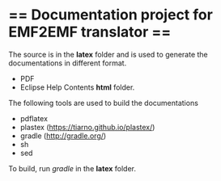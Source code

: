 == Documentation project for EMF2EMF translator ==
=======================================================

The source is in the **latex** folder and is used to generate the documentations in different format.
- PDF
- Eclipse Help Contents **html** folder.

The following tools are used to build the documentations
- pdflatex
- plastex (https://tiarno.github.io/plastex/)
- gradle (http://gradle.org/)
- sh
- sed

To build, run *gradle* in the **latex** folder.
